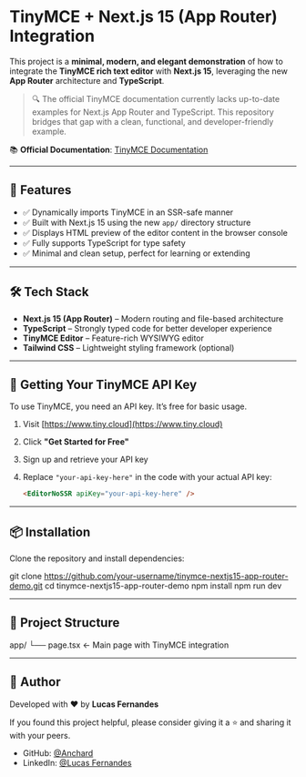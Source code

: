 # TinyMCE + Next.js 15 (App Router) Integration

This project is a **minimal, modern, and elegant demonstration** of how to integrate the **TinyMCE rich text editor** with **Next.js 15**, leveraging the new **App Router** architecture and **TypeScript**.

> 🔍 The official TinyMCE documentation currently lacks up-to-date examples for Next.js App Router and TypeScript. This repository bridges that gap with a clean, functional, and developer-friendly example.

📚 **Official Documentation**: [TinyMCE Documentation](https://www.tiny.cloud/docs/tinymce/latest/)

---

## 🚀 Features

- ✅ Dynamically imports TinyMCE in an SSR-safe manner
- ✅ Built with Next.js 15 using the new `app/` directory structure
- ✅ Displays HTML preview of the editor content in the browser console
- ✅ Fully supports TypeScript for type safety
- ✅ Minimal and clean setup, perfect for learning or extending

---

## 🛠️ Tech Stack

- **Next.js 15 (App Router)** – Modern routing and file-based architecture
- **TypeScript** – Strongly typed code for better developer experience
- **TinyMCE Editor** – Feature-rich WYSIWYG editor
- **Tailwind CSS** – Lightweight styling framework (optional)

---

## 🔑 Getting Your TinyMCE API Key

To use TinyMCE, you need an API key. It’s free for basic usage.

1. Visit [https://www.tiny.cloud](https://www.tiny.cloud)
2. Click **"Get Started for Free"**
3. Sign up and retrieve your API key
4. Replace `"your-api-key-here"` in the code with your actual API key:

   ```html
   <EditorNoSSR apiKey="your-api-key-here" />

---
## 📦 Installation

Clone the repository and install dependencies:

git clone https://github.com/your-username/tinymce-nextjs15-app-router-demo.git 
cd tinymce-nextjs15-app-router-demo 
npm install
npm run dev

---

## 📁 Project Structure

app/ 
  └── page.tsx ← Main page with TinyMCE integration

---

## 👤 Author

Developed with ❤️ by **Lucas Fernandes**

If you found this project helpful, please consider giving it a ⭐ and sharing it with your peers.

- GitHub: [@Anchard](https://github.com/Anchard)  
- LinkedIn: [@Lucas Fernandes](https://www.linkedin.com/in/lucas-fernandes-886529193/)